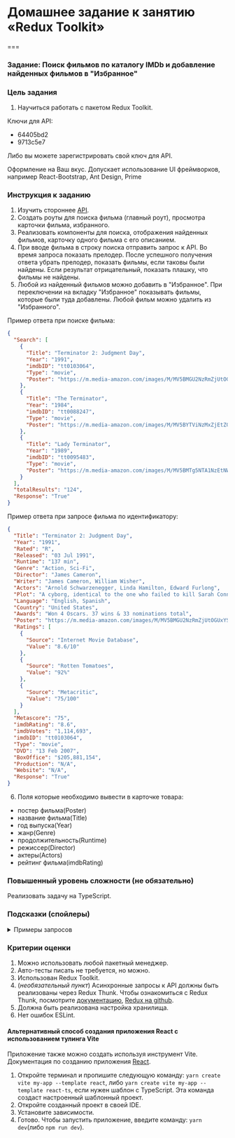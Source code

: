 # Домашнее задание к занятию «Redux Toolkit»
===

### Задание: Поиск фильмов по каталогу IMDb и добавление найденных фильмов в "Избранное"

### Цель задания

1. Научиться работать с пакетом Redux Toolkit.

Ключи для API:

- 64405bd2
- 9713c5e7

Либо вы можете зарегистрировать свой ключ для API.

Оформление на Ваш вкус. Допускает использование UI фреймворков, например React-Bootstrap, Ant Design, Prime

### Инструкция к заданию

1. Изучить стороннее [API](https://www.omdbapi.com/).
2. Создать роуты для поиска фильма (главный роут), просмотра карточки фильма, избранного.
3. Реализовать компоненты для поиска, отображения найденных фильмов, карточку одного фильма с его описанием.
4. При вводе фильма в строку поиска отправить запрос к API. Во время запроса показать прелодер.
   После успешного получения ответа убрать прелодер, показать фильмы, если таковы были найдены. Если результат
   отрицательный, показать плашку, что фильмы не найдены.
5. Любой из найденный фильмов можно добавить в "Избранное". При переключении на вкладку "Избранное" показывать фильмы,
   которые были туда добавлены. Любой фильм можно удалить из "Избранного".

Пример ответа при поиске фильма:

```json
{
  "Search": [
    {
      "Title": "Terminator 2: Judgment Day",
      "Year": "1991",
      "imdbID": "tt0103064",
      "Type": "movie",
      "Poster": "https://m.media-amazon.com/images/M/MV5BMGU2NzRmZjUtOGUxYS00ZjdjLWEwZWItY2NlM2JhNjkxNTFmXkEyXkFqcGdeQXVyNjU0OTQ0OTY@._V1_SX300.jpg"
    },
    {
      "Title": "The Terminator",
      "Year": "1984",
      "imdbID": "tt0088247",
      "Type": "movie",
      "Poster": "https://m.media-amazon.com/images/M/MV5BYTViNzMxZjEtZGEwNy00MDNiLWIzNGQtZDY2MjQ1OWViZjFmXkEyXkFqcGdeQXVyNzkwMjQ5NzM@._V1_SX300.jpg"
    },
    {
      "Title": "Lady Terminator",
      "Year": "1989",
      "imdbID": "tt0095483",
      "Type": "movie",
      "Poster": "https://m.media-amazon.com/images/M/MV5BMTg5NTA1NzEtNWNiNy00ZTc4LWJhZTgtYmJkODZhYWI3NmQ4XkEyXkFqcGdeQXVyMTQxNzMzNDI@._V1_SX300.jpg"
    }
  ],
  "totalResults": "124",
  "Response": "True"
}
```

Пример ответа при запросе фильма по идентификатору:

```json
{
  "Title": "Terminator 2: Judgment Day",
  "Year": "1991",
  "Rated": "R",
  "Released": "03 Jul 1991",
  "Runtime": "137 min",
  "Genre": "Action, Sci-Fi",
  "Director": "James Cameron",
  "Writer": "James Cameron, William Wisher",
  "Actors": "Arnold Schwarzenegger, Linda Hamilton, Edward Furlong",
  "Plot": "A cyborg, identical to the one who failed to kill Sarah Connor, must now protect her 10-year old son John from an even more advanced and powerful cyborg.",
  "Language": "English, Spanish",
  "Country": "United States",
  "Awards": "Won 4 Oscars. 37 wins & 33 nominations total",
  "Poster": "https://m.media-amazon.com/images/M/MV5BMGU2NzRmZjUtOGUxYS00ZjdjLWEwZWItY2NlM2JhNjkxNTFmXkEyXkFqcGdeQXVyNjU0OTQ0OTY@._V1_SX300.jpg",
  "Ratings": [
    {
      "Source": "Internet Movie Database",
      "Value": "8.6/10"
    },
    {
      "Source": "Rotten Tomatoes",
      "Value": "92%"
    },
    {
      "Source": "Metacritic",
      "Value": "75/100"
    }
  ],
  "Metascore": "75",
  "imdbRating": "8.6",
  "imdbVotes": "1,114,693",
  "imdbID": "tt0103064",
  "Type": "movie",
  "DVD": "13 Feb 2007",
  "BoxOffice": "$205,881,154",
  "Production": "N/A",
  "Website": "N/A",
  "Response": "True"
}
```

6. Поля которые необходимо вывести в карточке товара:

+ постер фильма(Poster)
+ название фильма(Title)
+ год выпуска(Year)
+ жанр(Genre)
+ продолжительность(Runtime)
+ режиссер(Director)
+ актеры(Actors)
+ рейтинг фильма(imdbRating)

### Повышенный уровень сложности (не обязательно)

Реализовать задачу на TypeScript.

### Подсказки (спойлеры)

<details>
<summary>Примеры запросов</summary>

1. `https://www.omdbapi.com?apikey=64405bd2&s=terminator` - запрос на поиск фильма
2. `https://www.omdbapi.com?apikey=64405bd2&i=tt0103064` - поиск фильма по id

</details>

### Критерии оценки

1. Можно использовать любой пакетный менеджер.
2. Авто-тесты писать не требуется, но можно.
3. Использован Redux Toolkit.
4. (*необязательный пункт*) Асинхронные запросы к API должны быть реализованы через Redux Thunk. Чтобы ознакомиться с Redux Thunk, посмотрите [документацию](https://redux.js.org/usage/writing-logic-thunks), [Redux на github](https://github.com/reduxjs/redux-thunk).
5. Должна быть реализована настройка хранилища.
6. Нет ошибок ESLint.

#### Альтернативный способ создания приложения React с использованием тулинга Vite

Приложение также можно создать используя инструмент Vite.
Документация по созданию приложения [React](https://vitejs.dev/guide/).

1. Откройте терминал и пропишите следующую команду: `yarn create vite my-app --template react`,
   либо `yarn create vite my-app --template react-ts`, если
   нужен шаблон с TypeScript. Эта команда создаст настроенный
   шаблонный проект.
2. Откройте созданный проект в своей IDE.
3. Установите зависимости.
4. Готово. Чтобы запустить приложение, введите команду: `yarn dev`(либо `npm run dev`).
